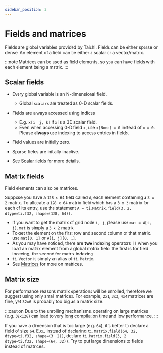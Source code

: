 ```yaml
---
sidebar_position: 3
---
```


# Fields and matrices

Fields are global variables provided by Taichi. Fields can be either
sparse or dense. An element of a field can be either a scalar or a
vector/matrix.

:::note
Matrices can be used as field elements, so you can have fields with each
element being a matrix.
:::

## Scalar fields

- Every global variable is an N-dimensional field.

  - Global `scalars` are treated as 0-D scalar fields.

- Fields are always accessed using indices

  - E.g. `x[i, j, k]` if `x` is a 3D scalar field.
  - Even when accessing 0-D field `x`, use `x[None] = 0` instead of `x = 0`. Please **always** use indexing to access entries in fields.

- Field values are initially zero.

- Sparse fields are initially inactive.

- See [Scalar fields](../../api/scalar_field.md) for more details.

## Matrix fields

Field elements can also be matrices.

Suppose you have a `128 x 64` field called `A`, each element containing
a `3 x 2` matrix. To allocate a `128 x 64` matrix field which has a
`3 x 2` matrix for each of its entry, use the statement
`A = ti.Matrix.field(3, 2, dtype=ti.f32, shape=(128, 64))`.

- If you want to get the matrix of grid node `i, j`, please use
  `mat = A[i, j]`. `mat` is simply a `3 x 2` matrix
- To get the element on the first row and second column of that
  matrix, use `mat[0, 1]` or `A[i, j][0, 1]`.
- As you may have noticed, there are **two** indexing operators `[]`
  when you load an matrix element from a global matrix field: the
  first is for field indexing, the second for matrix indexing.
- `ti.Vector` is simply an alias of `ti.Matrix`.
- See [Matrices](../../api/matrix.md) for more on matrices.

## Matrix size

For performance reasons matrix operations will be unrolled, therefore we
suggest using only small matrices. For example, `2x1`, `3x3`, `4x4`
matrices are fine, yet `32x6` is probably too big as a matrix size.

:::caution
Due to the unrolling mechanisms, operating on large matrices (e.g.
`32x128`) can lead to very long compilation time and low performance.
:::

If you have a dimension that is too large (e.g. `64`), it's better to
declare a field of size `64`. E.g., instead of declaring
`ti.Matrix.field(64, 32, dtype=ti.f32, shape=(3, 2))`, declare
`ti.Matrix.field(3, 2, dtype=ti.f32, shape=(64, 32))`. Try to put large
dimensions to fields instead of matrices.
